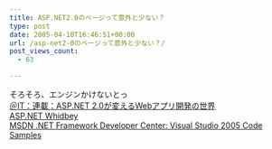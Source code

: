 ```yaml
---
title: ASP.NET2.0のページって意外と少ない？
type: post
date: 2005-04-10T16:46:51+00:00
url: /asp-net2-0のページって意外と少ない？/
post_views_count:
  - 63

---
```

そろそろ、エンジンかけないとっ  
<a href="http://www.atmarkit.co.jp/fdotnet/asp2review/index/index.html" target="_blank">＠IT：連載：ASP.NET 2.0が変えるWebアプリ開発の世界</a>  
<a href="http://msdn.microsoft.com/asp.net/whidbey/default.aspx" target="_blank">ASP.NET Whidbey</a>  
<a href="http://msdn.microsoft.com/netframework/downloads/samples/vs2005/" target="_blank">MSDN .NET Framework Developer Center: Visual Studio 2005 Code Samples</a>